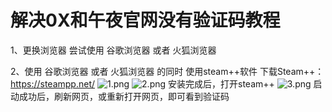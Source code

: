 # 解决0X和午夜官网没有验证码教程
1、更换浏览器
尝试使用 谷歌浏览器 或者 火狐浏览器

2、使用 谷歌浏览器 或者 火狐浏览器 的同时 使用steam++软件
下载Steam++：https://steampp.net/
![1.png](https://s2.loli.net/2022/04/11/WxITuRmVSOiBMDq.png)
![2.png](https://s2.loli.net/2022/04/11/4cCNI9OSyezBET3.png)
安装完成后，打开steam++
![3.png](https://s2.loli.net/2022/04/11/QSTZiB4gVC57Ja1.png)
启动成功后，刷新网页，或重新打开网页，即可看到验证码
